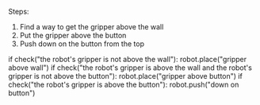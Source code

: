 

Steps:
1. Find a way to get the gripper above the wall
2. Put the gripper above the button
3. Push down on the button from the top

if check("the robot's gripper is not above the wall"):
    robot.place("gripper above wall")
if check("the robot's gripper is above the wall and the robot's gripper is not above the button"):
    robot.place("gripper above button")
if check("the robot's gripper is above the button"):
    robot.push("down on button")